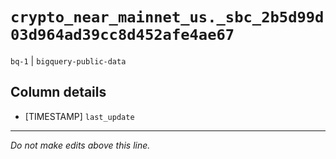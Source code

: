 # `crypto_near_mainnet_us._sbc_2b5d99d03d964ad39cc8d452afe4ae67`
`bq-1` | `bigquery-public-data`

## Column details
* [TIMESTAMP] `last_update`

-------------------------------------------------------------------------------
*Do not make edits above this line.*
